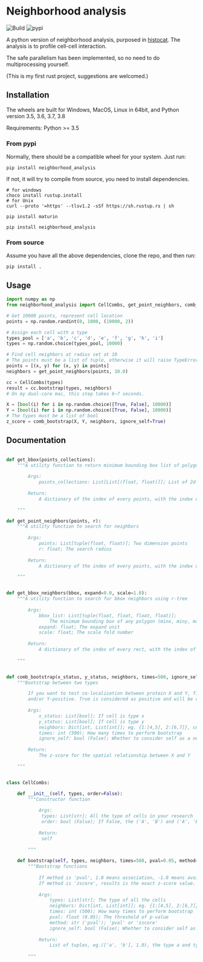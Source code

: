 # Neighborhood analysis

![Build](https://github.com/Mr-Milk/neighborhood_analysis/workflows/Build/badge.svg) ![pypi](https://badgen.net/pypi/v/neighborhood_analysis)

A python version of neighborhood analysis, purposed in [histocat](https://www.nature.com/articles/nmeth.4391). The analysis is 
to profile cell-cell interaction.

The safe parallelism has been implemented, so no need to do multiprocessing yourself.

(This is my first rust project, suggestions are welcomed.)

## Installation

The wheels are built for Windows, MacOS, Linux in 64bit, and Python version 3.5, 3.6, 3.7, 3.8

Requirements: Python >= 3.5

### From pypi

Normally, there should be a compatible wheel for your system. Just run:

```shell script
pip install neighborhood_analysis
```

If not, it will try to compile from source, you need to install dependencies.

```shell script
# for windows
choco install rustup.install
# for Unix
curl --proto '=https' --tlsv1.2 -sSf https://sh.rustup.rs | sh

pip install maturin

pip install neighborhood_analysis
```


### From source

Assume you have all the above dependencies, clone the repo, and then run:

```shell script
pip install .
```

## Usage

```python
import numpy as np
from neighborhood_analysis import CellCombs, get_point_neighbors, comb_bootstrap

# Get 10000 points, represent cell location
points = np.random.randint(0, 1000, (10000, 2))

# Assign each cell with a type
types_pool = ['a', 'b', 'c', 'd', 'e', 'f', 'g', 'h', 'i']
types = np.random.choice(types_pool, 10000)

# Find cell neighbors at radius set at 10
# The points must be a list of tuple, otherwise it will raise TypeError
points = [(x, y) for (x, y) in points]
neighbors = get_point_neighbors(points, 10.0)

cc = CellCombs(types)
result = cc.bootstrap(types, neighbors)
# On my dual-core mac, this step takes 6~7 seconds.

X = [bool(i) for i in np.random.choice([True, False], 10000)]
Y = [bool(i) for i in np.random.choice([True, False], 10000)]
# The types must be a list of bool
z_score = comb_bootstrap(X, Y, neighbors, ignore_self=True)

```

## Documentation

```python

def get_bbox(points_collections):
    """A utility function to return minimum bounding box list of polygons
    
        Args:
            points_collections: List[List[(float, float)]]; List of 2d points collections
        
        Return:
            A dictionary of the index of every points, with the index of its neighbors

    """

def get_point_neighbors(points, r):
    """A utility function to search for neighbors
    
        Args:
            points: List[tuple(float, float)]; Two dimension points
            r: float; The search radius
    
        Return:
            A dictionary of the index of every points, with the index of its neighbors

    """


def get_bbox_neighbors(bbox, expand=0.0, scale=1.0):
    """A utility function to search for bbox neighbors using r-tree
    
        Args:
            bbox_list: List[tuple(float, float, float, float)]; 
                The minimum bounding box of any polygon (minx, miny, maxx, maxy)
            expand: float; The expand unit
            scale: float; The scale fold number
        
        Return:
            A dictionary of the index of every rect, with the index of its neighbors
    
    """


def comb_bootstrap(x_status, y_status, neighbors, times=500, ignore_self=False):
    """Bootstrap between two types

        If you want to test co-localization between protein X and Y, first determine if the cell is X-positive
        and/or Y-positive. True is considered as positive and will be counted.
    
        Args:
            x_status: List[bool]; If cell is type x
            y_status: List[bool]; If cell is type y
            neighbors: Dict[int, List[int]]; eg. {1:[4,5], 2:[6,7]}, cell at index 1 has neighbor cells from index 4 and 5
            times: int (500); How many times to perform bootstrap
            ignore_self: bool (False); Whether to consider self as a neighbor
        
        Return:
            The z-score for the spatial relationship between X and Y

    """


class CellCombs:

    def __init__(self, types, order=False):
        """Constructor function
        
            Args:
             types: List[str]; All the type of cells in your research
             order: bool (False); If False, the ('A', 'B') and ('A', 'B') is the same.
            
            Return:
             self

        """
    
    def bootstrap(self, types, neighbors, times=500, pval=0.05, method="pval", ignore_self=False):
        """Bootstrap functions
        
            If method is 'pval', 1.0 means association, -1.0 means avoidance.
            If method is 'zscore', results is the exact z-score value.
            
            Args:
                types: List[str]; The type of all the cells
                neighbors: Dict[int, List[int]]; eg. {1:[4,5], 2:[6,7]}, cell at index 1 has neighbor cells from index 4 and 5
                times: int (500); How many times to perform bootstrap
                pval: float (0.05); The threshold of p-value
                method: str ('pval'); 'pval' or 'zscore'
                ignore_self: bool (False); Whether to consider self as a neighbor
            
            Return:
                List of tuples, eg.(['a', 'b'], 1.0), the type a and type b has a relationship as association
        
        """

```
